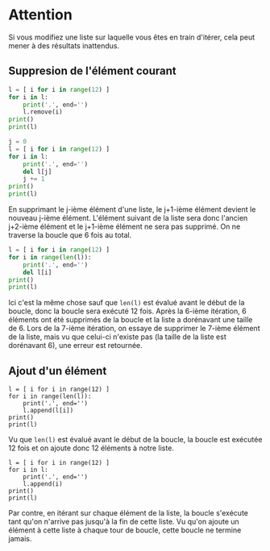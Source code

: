 # Attention

Si vous modifiez une liste sur laquelle vous êtes en train d'itérer, cela peut mener à des résultats inattendus.

## Suppresion de l'élément courant

```python runnable
l = [ i for i in range(12) ]
for i in l:
    print('.', end='')
    l.remove(i)
print()
print(l)
```

```python runnable
j = 0
l = [ i for i in range(12) ]
for i in l:
    print('.', end='')
    del l[j]
    j += 1
print()
print(l)
```

En supprimant le j-ième élément d'une liste, le j+1-ième élément devient le nouveau j-ième élément. L'élément suivant de la liste sera donc l'ancien j+2-ième élément et le j+1-ième élément ne sera pas supprimé. On ne traverse la boucle que 6 fois au total. 

```python runnable
l = [ i for i in range(12) ]
for i in range(len(l)):
    print('.', end='')
    del l[i]
print()
print(l)
```

Ici c'est la même chose sauf que `len(l)` est évalué avant le début de la boucle, donc la boucle sera exécuté 12 fois. 
Après la 6-ième itération, 6 éléments ont été supprimés de la boucle et la liste a dorénavant une taille de 6. Lors de la 7-ième itération, on essaye de supprimer le 7-ième élément de la liste, mais vu que celui-ci n'existe pas (la taille de la liste est dorénavant 6), une erreur est retournée.

## Ajout d'un élément

```
l = [ i for i in range(12) ]
for i in range(len(l)):
    print('.', end='')
    l.append(l[i])
print()
print(l)
```

Vu que `len(l)` est évalué avant le début de la boucle, la boucle est exécutée 12 fois et on ajoute donc 12 éléments à notre liste.

```
l = [ i for i in range(12) ]
for i in l:
    print('.', end='')
    l.append(i)
print()
print(l)
```

Par contre, en itérant sur chaque élément de la liste, la boucle s'exécute tant qu'on n'arrive pas jusqu'à la fin de cette liste. Vu qu'on ajoute un élément à cette liste à chaque tour de boucle, cette boucle ne termine jamais.